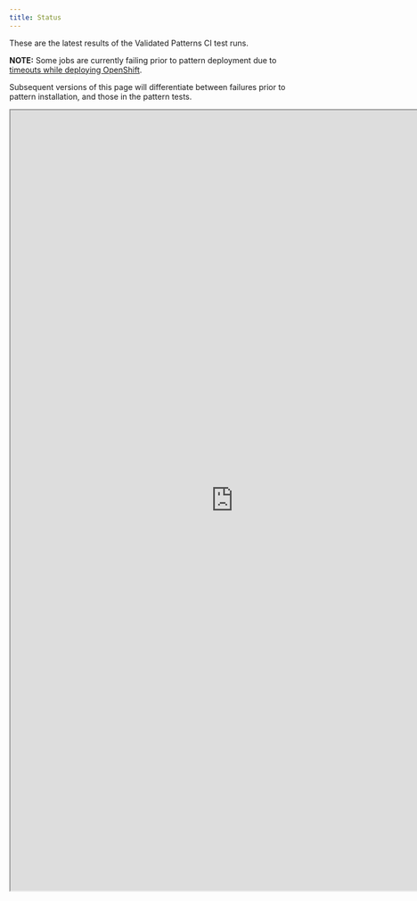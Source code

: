 ```yaml
---
title: Status
---
```


These are the latest results of the Validated Patterns CI test runs.

**NOTE:** Some jobs are currently failing prior to pattern deployment due to [timeouts while deploying OpenShift](https://issues.redhat.com/browse/OCPBUGS-10439).

Subsequent versions of this page will differentiate between failures prior to pattern installation, and those in the pattern tests.

<iframe class="ci-result" src="https://util.hybrid-cloud-patterns.io/dashboard.php" width="800" height="1400"> </iframe>
